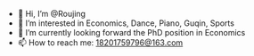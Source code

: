 - 👋 Hi, I’m @Roujing
- 👀 I’m interested in Economics, Dance, Piano, Guqin, Sports
- 🌱 I’m currently looking forward the PhD position in Economics
- 📫 How to reach me: 18201759796@163.com

<!---
Roujing/Roujing is a ✨ special ✨ repository because its `README.md` (this file) appears on your GitHub profile.
You can click the Preview link to take a look at your changes.
--->
